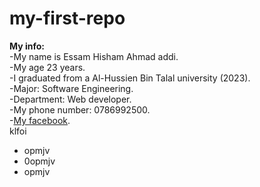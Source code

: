 # my-first-repo
**My info:**  
-My name is Essam Hisham Ahmad addi.  
-My age 23 years.  
-I graduated from a Al-Hussien Bin Talal university (2023).  
-Major: Software Engineering.  
-Department: Web developer.  
-My phone number: 0786992500.  
-[My facebook](https://web.facebook.com/profile.php?id=100027631713975).  
klfoi  
- opmjv
- 0opmjv
- opmjv
